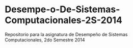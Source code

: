 Desempe-o-De-Sistemas-Computacionales-2S-2014
=============================================

Repositorio para la asignatura de Desempeño de Sistemas Computacionales, 2do Semestre 2014
